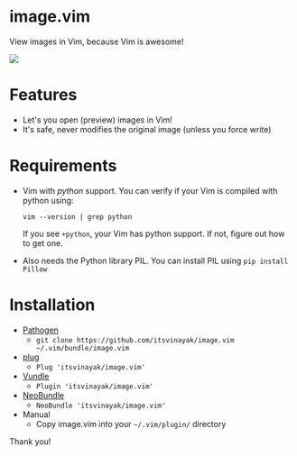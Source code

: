 # image.vim
View images in Vim, because Vim is awesome!

![](https://github.com/ashisha/image.vim/blob/master/screenshot/image.vim.jpg)



Features
=========
* Let's you open (preview) images in Vim!
* It's safe, never modifies the original image (unless you force write)


Requirements
============
* Vim with *python* support. You can verify if your Vim is compiled with python using:
  
  `vim --version | grep python`

  If you see `+python`, your Vim has python support. If not, figure out how to get one.

* Also needs the Python library PIL. You can install PIL using `pip install Pillow`

Installation
============
* [Pathogen](https://github.com/tpope/vim-pathogen)
  *  `git clone https://github.com/itsvinayak/image.vim ~/.vim/bundle/image.vim`
* [plug](https://github.com/junegunn/vim-plug)
  *  `Plug 'itsvinayak/image.vim'`
* [Vundle](https://github.com/gmarik/vundle)
  * `Plugin 'itsvinayak/image.vim'`
* [NeoBundle](https://github.com/Shougo/neobundle.vim)
  * `NeoBundle 'itsvinayak/image.vim'`
* Manual
  * Copy image.vim into your `~/.vim/plugin/` directory

Thank you!
